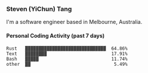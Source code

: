 ### Steven (YiChun) Tang

I'm a software engineer based in Melbourne, Australia.

#### Personal Coding Activity (past 7 days)
```
Rust   ▓▓▓▓▓▓▓▓▓▓▓▓▓▓▓▓▓▓▓▓▓▓▓▓▓▓▓▓▓▓  64.86%
Text   ▓▓▓▓▓▓▓▓                        17.91%
Bash   ▓▓▓▓▓                           11.74%
other  ▓▓                               5.49%
```

